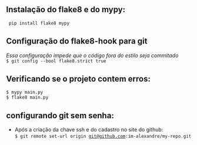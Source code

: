 ## Instalação do flake8 e do mypy:
<code> pip install flake8 mypy </code>


## Configuração do flake8-hook para git
*Essa configuração impede que o código fora do estilo seja commitado*  
<code>$ git config --bool flake8.strict true </code>

## Verificando se o projeto contem erros:
<code>$ mypy main.py</code>  
<code>$ flake8 main.py</code>

## configurando git sem senha:
- Após a criação da chave ssh e do cadastro no site do github:  
<code>$ git remote set-url origin git@github.com:im-alexandre/my-repo.git</code>